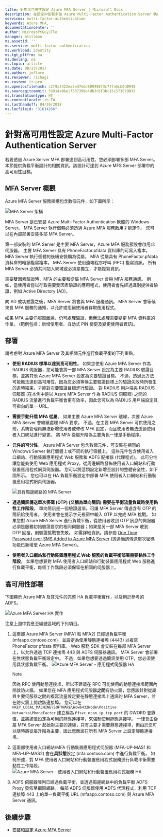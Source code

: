 ```yaml
---
title: 針對高可用性設定 Azure MFA Server | Microsoft Docs
description: 在設定中部署多個 Azure Multi-Factor Authentication Server 執行個體以提供高可用性。
services: multi-factor-authentication
keywords: Azure MFA,
documentationcenter: ''
author: MicrosoftGuyJFlo
manager: mtillman
ms.assetid: ''
ms.service: multi-factor-authentication
ms.workload: identity
ms.tgt_pltfrm: na
ms.devlang: na
ms.topic: article
ms.date: 08/23/2017
ms.author: joflore
ms.reviewer: richagi
ms.custom: it-pro
ms.openlocfilehash: c2f9a2422ea5a47edd80948073c7f7a6cb0d0945
ms.sourcegitcommit: 59914a06e1f337399e4db3c6f3bc15c573079832
ms.translationtype: HT
ms.contentlocale: zh-TW
ms.lasthandoff: 04/20/2018
ms.locfileid: "31614266"
---
```

# <a name="configure-azure-multi-factor-authentication-server-for-high-availability"></a>針對高可用性設定 Azure Multi-Factor Authentication Server

若要透過 Azure Server MFA 部署達到高可用性，您必須部署多部 MFA Server。 本節提供負載平衡設計的相關資訊，該設計可達到 Azure MFS Server 部署中的高可用性目標。

## <a name="mfa-server-overview"></a>MFA Server 概觀

Azure MFA Server 服務架構包含數個元件，如下圖所示：

 ![MFA Server 架構](./media/mfa-server-high-availability/mfa-ha-architecture.png)

MFA Server 是已安裝 Azure Multi-Factor Authentication 軟體的 Windows Server。 MFA Server 執行個體必須透過 Azure MFA 服務啟用才能運作。 您可以在內部部署安裝多部 MFA Server。

第一部安裝的 MFA Server 是主要 MFA Server，Azure MFA 服務預設會啟用此伺服器。 主要 MFA Server 具有 PhoneFactor.pfdata 資料庫的可寫入複本。 MFA Server 執行個體的後續安裝稱為從屬。 MFA 從屬具有 PhoneFactor.pfdata 資料庫的唯讀複寫複本。 MFA Server 使用遠端程序呼叫 (RPC) 複寫資訊。 所有 MFA Server 必須共同加入網域或必須是獨立，才能複寫資訊。

需要雙因素驗證時，MFA 的主要和從屬 MFA Server 會與 MFA 服務通訊。 例如，當使用者嘗試存取需要雙因素驗證的應用程式，使用者會先經過識別提供者驗證，例如 Active Directory (AD)。

向 AD 成功驗證之後，MFA Server 將會與 MFA 服務通訊。 MFA Server 會等候來自 MFA 服務的通知，以允許或拒絕使用者存取應用程式。

如果 MFA 主要伺服器離線，仍可處理驗證，但無法處理需要變更 MFA 資料庫的作業。 (範例包括：新增使用者、自助式 PIN 變更及變更使用者資訊)。

## <a name="deployment"></a>部署

請考慮對 Azure MFA Server 及其相關元件進行負載平衡的下列重點。

* **使用 RADIUS 標準以達到高可用性**。 如果您使用 Azure MFA Server 作為 RADIUS 伺服器，您可能會將一部 MFA Server 設定為主要 RADIUS 驗證目標，並將其他 Azure MFA Server 設定為次要驗證目標。 不過，透過此方法可能無法達到高可用性，因為您必須等候主要驗證目標上的驗證失敗時所發生的逾時結束，才能對次要驗證目標進行驗證。 對 RADIUS 用戶端與 RADIUS 伺服器 (在本例中是以 Azure MFA Server 作為 RADIUS 伺服器) 之間的 RADIUS 流量進行負載平衡會更有效率，因此您可以為 RADIUS 用戶端設定其可指向的單一 URL。
* **需要手動升階 MFA 從屬**。 如果主要 Azure MFA Server 離線，次要 Azure MFA Server 會繼續處理 MFA 要求。 不過，在主要 MFA Server 可供使用之前，系統管理員無法新增使用者或修改 MFA 設定，而且使用者無法透過使用者入口網站進行變更。 將 MFA 從屬升階為主要角色一律是手動程序。
* **元件的可分性**。 Azure MFA Server 包含數個元件，可安裝在相同的 Windows Server 執行個體上或不同的執行個體上。 這些元件包含使用者入口網站、行動裝置應用程式 Web 服務和 ADFS 配接器 (代理程式)。 此可分性讓您能夠使用 Web 應用程式 Proxy，從周邊網路發佈使用者入口網站和行動裝置應用程式網頁伺服器。 您可以將這類設定新增至設計的整體安全性，如下圖所示。 您也可以在 HA 負載平衡設定中部署 MFA 使用者入口網站和行動裝置應用程式網頁伺服器。

   ![具有周邊網路的 MFA Server](./media/mfa-server-high-availability/mfasecurity.png)

* **透過簡訊傳送單次密碼 (OTP) (又稱為單向簡訊) 需要在平衡流量負載時使用黏性工作階段**。 單向簡訊是一個驗證選項，可讓 MFA Server 傳送含有 OTP 的簡訊給使用者。 使用者會在提示字元視窗中輸入 OTP 以完成 MFA 挑戰。 如果您對 Azure MFA Server 進行負載平衡，從使用者收到 OTP 訊息的伺服器必須是服務初始驗證要求的相同伺服器；如果是另一部 MFA Server 收到 OTP 回覆，則驗證挑戰會失敗。 如需詳細資訊，請參閱 [One Time Password over SMS Added to Azure MFA Server](https://blogs.technet.microsoft.com/enterprisemobility/2015/03/02/one-time-password-over-sms-added-to-azure-mfa-server) (透過簡訊傳送單次密碼功能已新增至 Azure MFA Server)。
* **使用者入口網站和行動裝置應用程式 Web 服務的負載平衡部署需要黏性工作階段**。 如果您想要對 MFA 使用者入口網站和行動裝置應用程式 Web 服務進行負載平衡，每個工作階段必須保留在相同的伺服器上。

## <a name="high-availability-deployment"></a>高可用性部署

下圖顯示 Azure MFA 及其元件的完整 HA 負載平衡實作，以及用於參考的 ADFS。

 ![Azure MFA Server HA 實作](./media/mfa-server-high-availability/mfa-ha-deployment.png)

注意上圖中對應至編號區域的下列項目。

1. 這兩部 Azure MFA Server (MFA1 和 MFA2) 已經過負載平衡 (mfaapp.contoso.com)，並設定為使用靜態連接埠 (4443) 以複寫 PhoneFactor.pfdata 資料庫。 Web 服務 SDK 會安裝在每部 MFA Server 上，以允許透過 TCP 連接埠 443 與 ADFS 伺服器通訊。 MFA Server 會部署在無狀態負載平衡設定中。 不過，如果您想要透過簡訊使用 OTP，您必須使用具狀態負載平衡。
   ![Azure MFA Server - 應用程式伺服器 HA](./media/mfa-server-high-availability/mfaapp.png)

   > [!NOTE]
   > 因為 RPC 使用動態連接埠，所以不建議在 RPC 可能使用的動態連接埠範圍內開啟防火牆。 如果您在 MFA 應用程式伺服器**之間**有防火牆，您應該針對從屬與主要伺服器之間的複寫流量設定要在靜態連接埠上通訊的 MFA Server，並在防火牆上開啟該連接埠。 您可以在 ```HKEY_LOCAL_MACHINE\SOFTWARE\Wow6432Node\Positive Networks\PhoneFactor``` 建立稱為 ```Pfsvc_ncan_ip_tcp_port``` 的 DWORD 登錄值，並將該值設定為可用的靜態連接埠，來強制使用靜態連接埠。 一律會由從屬 MFA Server 起始對主要的連線，只有主要才需要靜態連接埠，但由於您可以隨時將從屬升階為主要，因此您應該在所有 MFA Server 上設定靜態連接埠。

2. 這兩部使用者入口網站/MFA 行動裝置應用程式伺服器 (MFA-UP-MAS1 和 MFA-UP-MAS2) 會在**具狀態**設定 (mfa.contoso.com) 中進行負載平衡。 如前所述，對 MFA 使用者入口網站和行動裝置應用程式服務進行負載平衡需要黏性工作階段。
   ![Azure MFA Server - 使用者入口網站和行動裝置應用程式服務 HA](./media/mfa-server-high-availability/mfaportal.png)
3. ADFS 伺服器陣列已經過負載平衡，並透過周邊網路中的負載平衡 ADFS Proxy 發佈至網際網路。 每部 ADFS 伺服器使用 ADFS 代理程式，利用 TCP 連接埠 443 上的單一負載平衡 URL (mfaapp.contoso.com) 與 Azure MFA Server 通訊。

## <a name="next-steps"></a>後續步驟

* [安裝和設定 Azure MFA Server](multi-factor-authentication-get-started-server.md)
